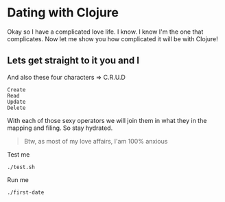 # Dating with Clojure

Okay so I have a complicated love life. I know. I know I'm the one that complicates. Now let me
show you how complicated it will be with Clojure!

## Lets get straight to it you and I

And also these four characters => C.R.U.D

```
Create
Read
Update
Delete
```

With each of those sexy operators we will join them in what they in the mapping and filing. So stay hydrated.

> Btw, as most of my love affairs, I'am 100% anxious

Test me

`./test.sh`

Run me

`./first-date`